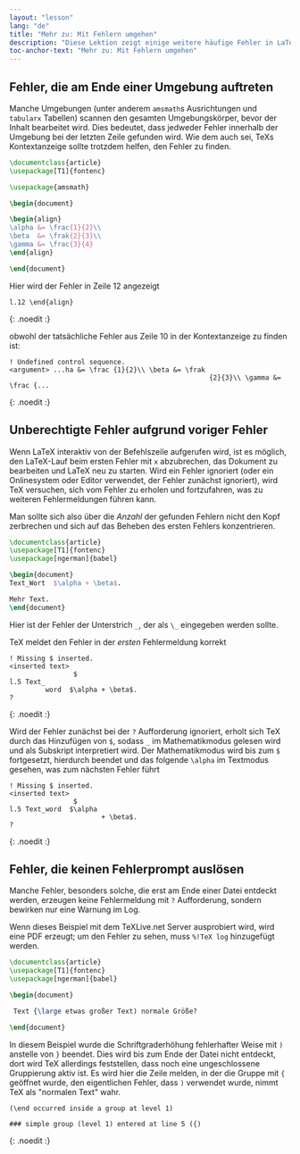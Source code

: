 ```yaml
---
layout: "lesson"
lang: "de"
title: "Mehr zu: Mit Fehlern umgehen"
description: "Diese Lektion zeigt einige weitere häufige Fehler in LaTeX und erklärt verkettete Fehler und stille Fehler."
toc-anchor-text: "Mehr zu: Mit Fehlern umgehen"
---
```


## Fehler, die am Ende einer Umgebung auftreten

Manche Umgebungen (unter anderem `amsmath`s Ausrichtungen und `tabularx`
Tabellen) scannen den gesamten Umgebungskörper, bevor der Inhalt bearbeitet
wird. Dies bedeutet, dass jedweder Fehler innerhalb der Umgebung bei der letzten
Zeile gefunden wird. Wie dem auch sei, TeXs Kontextanzeige sollte trotzdem
helfen, den Fehler zu finden.

```latex
\documentclass{article}
\usepackage[T1]{fontenc}

\usepackage{amsmath}

\begin{document}

\begin{align}
\alpha &= \frac{1}{2}\\
\beta  &= \frak{2}{3}\\
\gamma &= \frac{3}{4} 
\end{align}

\end{document}
```

Hier wird der Fehler in Zeile 12 angezeigt

```
l.12 \end{align}
```
{: .noedit :}

obwohl der tatsächliche Fehler aus Zeile 10 in der Kontextanzeige zu finden ist:

```
! Undefined control sequence.
<argument> ...ha &= \frac {1}{2}\\ \beta &= \frak 
                                                  {2}{3}\\ \gamma &= \frac {...
```
{: .noedit :}

## Unberechtigte Fehler aufgrund voriger Fehler

Wenn LaTeX interaktiv von der Befehlszeile aufgerufen wird, ist es möglich, den
LaTeX-Lauf beim ersten Fehler mit `x` abzubrechen, das Dokument zu bearbeiten
und LaTeX neu zu starten. Wird ein Fehler ignoriert (oder ein Onlinesystem oder
Editor verwendet, der Fehler zunächst ignoriert), wird TeX versuchen,
sich vom Fehler zu erholen und fortzufahren, was zu weiteren Fehlermeldungen
führen kann.

Man sollte sich also über die _Anzahl_ der gefunden Fehlern nicht den Kopf
zerbrechen und sich auf das Beheben des ersten Fehlers konzentrieren.

```latex
\documentclass{article}
\usepackage[T1]{fontenc}
\usepackage[ngerman]{babel}

\begin{document}
Text_Wort  $\alpha + \beta$.

Mehr Text.
\end{document}
```

Hier ist der Fehler der Unterstrich `_`, der als `\_` eingegeben werden sollte.

TeX meldet den Fehler in der _ersten_ Fehlermeldung korrekt

```
! Missing $ inserted.
<inserted text> 
                $
l.5 Text_
         word  $\alpha + \beta$.
?
```
{: .noedit :}

Wird der Fehler zunächst bei der `?` Aufforderung ignoriert, erholt sich TeX
durch das Hinzufügen von `$`, sodass `_` im Mathematikmodus gelesen wird und als
Subskript interpretiert wird. Der Mathematikmodus wird bis zum `$` fortgesetzt,
hierdurch beendet und das folgende `\alpha` im Textmodus gesehen, was zum
nächsten Fehler führt

```
! Missing $ inserted.
<inserted text> 
                $
l.5 Text_word  $\alpha
                       + \beta$.
? 
```
{: .noedit :}

## Fehler, die keinen Fehlerprompt auslösen

Manche Fehler, besonders solche, die erst am Ende einer Datei entdeckt werden,
erzeugen keine Fehlermeldung mit `?` Aufforderung, sondern bewirken nur eine
Warnung im Log.

Wenn dieses Beispiel mit dem TeXLive.net Server ausprobiert wird, wird eine PDF
erzeugt; um den Fehler zu sehen, muss `%!TeX log` hinzugefügt werden.

```latex
\documentclass{article}
\usepackage[T1]{fontenc}
\usepackage[ngerman]{babel}

\begin{document}

 Text {\large etwas großer Text) normale Größe?

\end{document}
```

In diesem Beispiel wurde die Schriftgraderhöhung fehlerhafter Weise mit `)`
anstelle von `}` beendet. Dies wird bis zum Ende der Datei nicht entdeckt, dort
wird TeX allerdings feststellen, dass noch eine ungeschlossene Gruppierung aktiv
ist. Es wird hier die Zeile melden, in der die Gruppe mit `{` geöffnet wurde,
den eigentlichen Fehler, dass `)` verwendet wurde, nimmt TeX als "normalen Text"
wahr.

```
(\end occurred inside a group at level 1)

### simple group (level 1) entered at line 5 ({)
```
{: .noedit :}


<script>
  window.addEventListener('load', function(){
  rlselectline('pre0',10);
  rlselectline('pre3',5);
  rlselectline('pre6',6);
  }, false);
</script>
